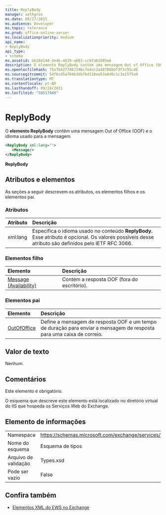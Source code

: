 ```yaml
---
title: ReplyBody
manager: sethgros
ms.date: 09/17/2015
ms.audience: Developer
ms.topic: reference
ms.prod: office-online-server
ms.localizationpriority: medium
api_name:
- ReplyBody
api_type:
- schema
ms.assetid: bb184144-3e4b-4419-a883-cc9fab1085e6
description: O elemento ReplyBody contém uma mensagem Out of Office (OOF) e o idioma usado para a mensagem.
ms.openlocfilehash: 75af64277467246c7edcc2a48708bbf3f3c95c48
ms.sourcegitcommit: 54f6cd5a704b36b76d110ee53a6d6c1c3e15f5a9
ms.translationtype: MT
ms.contentlocale: pt-BR
ms.lasthandoff: 09/24/2021
ms.locfileid: "59517949"
---
```

# <a name="replybody"></a>ReplyBody

O **elemento ReplyBody** contém uma mensagem Out of Office (OOF) e o idioma usado para a mensagem. 
  
```XML
<ReplyBody xml:lang="">
   <Message/>
</ReplyBody>
```

 **ReplyBody**
## <a name="attributes-and-elements"></a>Atributos e elementos

As seções a seguir descrevem os atributos, os elementos filhos e os elementos pai.
  
### <a name="attributes"></a>Atributos

|**Atributo**|**Descrição**|
|:-----|:-----|
|xml:lang  <br/> |Especifica o idioma usado no conteúdo **ReplyBody.** Esse atributo é opcional. Os valores possíveis desse atributo são definidos pelo IETF RFC 3066.  <br/> |
   
### <a name="child-elements"></a>Elementos filho

|**Elemento**|**Descrição**|
|:-----|:-----|
|[Message (Availability)](message-availability.md) <br/> |Contém a resposta OOF (fora do escritório).  <br/> |
   
### <a name="parent-elements"></a>Elementos pai

|**Elemento**|**Descrição**|
|:-----|:-----|
|[OutOfOffice](outofoffice.md) <br/> |Define a mensagem de resposta OOF e um tempo de duração para enviar a mensagem de resposta para uma caixa de correio.  <br/> |
   
## <a name="text-value"></a>Valor de texto

Nenhum.
  
## <a name="remarks"></a>Comentários

Este elemento é obrigatório.
  
O esquema que descreve este elemento está localizado no diretório virtual do IIS que hospeda os Serviços Web do Exchange.
  
## <a name="element-information"></a>Elemento de informações

|||
|:-----|:-----|
|Namespace  <br/> |https://schemas.microsoft.com/exchange/services/2006/types  <br/> |
|Nome do esquema  <br/> |Esquema de tipos  <br/> |
|Arquivo de validação  <br/> |Types.xsd  <br/> |
|Pode ser vazio  <br/> |False  <br/> |
   
## <a name="see-also"></a>Confira também



- [Elementos XML do EWS no Exchange](ews-xml-elements-in-exchange.md)

